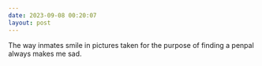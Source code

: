 ```yaml
---
date: 2023-09-08 00:20:07
layout: post
---
```

The way inmates smile in pictures taken for the purpose of finding a penpal always makes me sad. 
